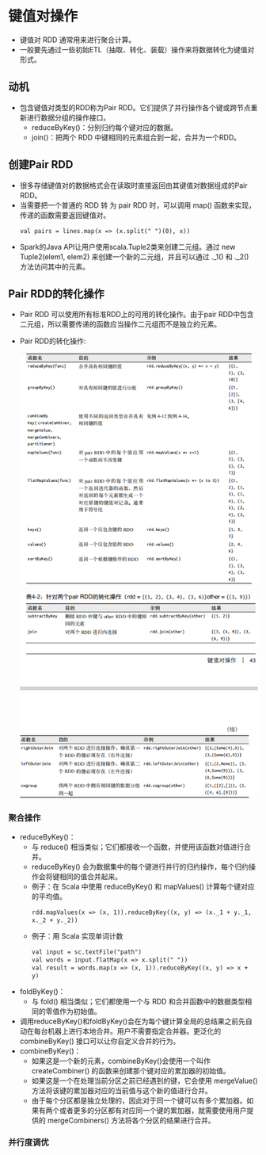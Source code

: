 # 键值对操作

  - 键值对 RDD 通常用来进行聚合计算。
  - 一般要先通过一些初始ETL（抽取、转化、装载）操作来将数据转化为键值对形式。
  
## 动机

  - 包含键值对类型的RDD称为Pair RDD。它们提供了并行操作各个键或跨节点重新进行数据分组的操作接口。
    - reduceByKey()：分别归约每个键对应的数据。
    - join()：把两个 RDD 中键相同的元素组合到一起，合并为一个RDD。
  
## 创建Pair RDD

  - 很多存储键值对的数据格式会在读取时直接返回由其键值对数据组成的Pair RDD。
  - 当需要把一个普通的 RDD 转 为 pair RDD 时，可以调用 map() 函数来实现，传递的函数需要返回键值对。
    ```
    val pairs = lines.map(x => (x.split(" ")(0), x))
    ```
  - Spark的Java API让用户使用scala.Tuple2类来创建二元组。通过 new Tuple2(elem1, elem2) 来创建一个新的二元组，并且可以通过 ._1() 和 ._2() 方法访问其中的元素。
  
## Pair RDD的转化操作

  - Pair RDD 可以使用所有标准RDD上的可用的转化操作。由于pair RDD中包含二元组，所以需要传递的函数应当操作二元组而不是独立的元素。
  - Pair RDD的转化操作:
    
    ![PairRDD转化操作1](./图片/PairRDD转化操作1.PNG)
    
    ![PairRDD转化操作2](./图片/PairRDD转化操作2.PNG)
    
### 聚合操作

  - reduceByKey()：
    - 与 reduce() 相当类似；它们都接收一个函数，并使用该函数对值进行合并。
    - reduceByKey() 会为数据集中的每个键进行并行的归约操作，每个归约操作会将键相同的值合并起来。
    - 例子：在 Scala 中使用 reduceByKey() 和 mapValues() 计算每个键对应的平均值。
      ```
      rdd.mapValues(x => (x, 1)).reduceByKey((x, y) => (x._1 + y._1, x._2 + y._2))
      ```
    - 例子：用 Scala 实现单词计数
      ```
      val input = sc.textFile("path")
      val words = input.flatMap(x => x.split(" "))
      val result = words.map(x => (x, 1)).reduceByKey((x, y) => x + y)
      ```
  - foldByKey()：
    - 与 fold() 相当类似；它们都使用一个与 RDD 和合并函数中的数据类型相同的零值作为初始值。
  - 调用reduceByKey()和foldByKey()会在为每个键计算全局的总结果之前先自动在每台机器上进行本地合并。用户不需要指定合并器。更泛化的combineByKey() 接口可以让你自定义合并的行为。
  - combineByKey()：
    - 如果这是一个新的元素，combineByKey()会使用一个叫作 createCombiner() 的函数来创建那个键对应的累加器的初始值。
    - 如果这是一个在处理当前分区之前已经遇到的键，它会使用 mergeValue() 方法将该键的累加器对应的当前值与这个新的值进行合并。
    - 由于每个分区都是独立处理的，因此对于同一个键可以有多个累加器。如果有两个或者更多的分区都有对应同一个键的累加器，就需要使用用户提供的 mergeCombiners() 方法将各个分区的结果进行合并。
    
### 并行度调优
  
  
